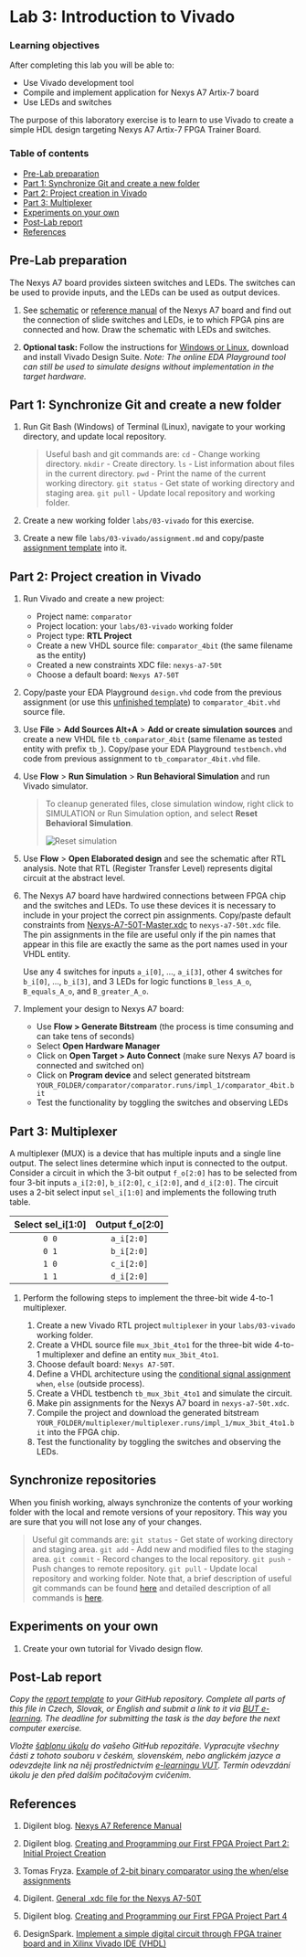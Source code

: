 # Lab 3: Introduction to Vivado

<!--
![Logo](../../logolink_eng.jpg)
<p align="center">
  The Study of Modern and Developing Engineering BUT<br>
  CZ.02.2.69/0.0/0.0/18_056/0013325
</p>
-->

### Learning objectives

After completing this lab you will be able to:

* Use Vivado development tool
* Compile and implement application for Nexys A7 Artix-7 board
* Use LEDs and switches

The purpose of this laboratory exercise is to learn to use Vivado to create a simple HDL design targeting Nexys A7 Artix-7 FPGA Trainer Board.

### Table of contents

* [Pre-Lab preparation](#preparation)
* [Part 1: Synchronize Git and create a new folder](#part1)
* [Part 2: Project creation in Vivado](#part2)
* [Part 3: Multiplexer](#part3)
* [Experiments on your own](#experiments)
* [Post-Lab report](#report)
* [References](#references)

<a name="preparation"></a>

## Pre-Lab preparation

The Nexys A7 board provides sixteen switches and LEDs. The switches can be used to provide inputs, and the LEDs can be used as output devices.

1. See [schematic](https://github.com/tomas-fryza/digital-electronics-1/blob/master/docs/nexys-a7-sch.pdf) or [reference manual](https://reference.digilentinc.com/reference/programmable-logic/nexys-a7/reference-manual) of the Nexys A7 board and find out the connection of slide switches and LEDs, ie to which FPGA pins are connected and how. Draw the schematic with LEDs and switches.

2. **Optional task:** Follow the instructions for [Windows or Linux](https://github.com/tomas-fryza/digital-electronics-1/wiki/List-of-versions), download and install Vivado Design Suite. *Note: The online EDA Playground tool can still be used to simulate designs without implementation in the target hardware.*

<a name="part1"></a>

## Part 1: Synchronize Git and create a new folder

1. Run Git Bash (Windows) of Terminal (Linux), navigate to your working directory, and update local repository.

   > Useful bash and git commands are: `cd` - Change working directory. `mkdir` - Create directory. `ls` - List information about files in the current directory. `pwd` - Print the name of the current working directory. `git status` - Get state of working directory and staging area. `git pull` - Update local repository and working folder.
   >

2. Create a new working folder `labs/03-vivado` for this exercise.

3. Create a new file `labs/03-vivado/assignment.md` and copy/paste [assignment template](https://raw.githubusercontent.com/tomas-fryza/digital-electronics-1/master/labs/03-vivado/assignment.md) into it.

<a name="part2"></a>

## Part 2: Project creation in Vivado

1. Run Vivado and create a new project:

   * Project name: `comparator`
   * Project location: your `labs/03-vivado` working folder
   * Project type: **RTL Project**
   * Create a new VHDL source file: `comparator_4bit` (the same filename as the entity)
   * Created a new constraints XDC file: `nexys-a7-50t`
   * Choose a default board: `Nexys A7-50T`

2. Copy/paste your EDA Playground `design.vhd` code from the previous assignment (or use this [unfinished template](https://www.edaplayground.com/x/5uu3)) to `comparator_4bit.vhd` source file.

3. Use **File** > **Add Sources Alt+A** > **Add or create simulation sources** and create a new VHDL file `tb_comparator_4bit` (same filename as tested entity with prefix `tb_`). Copy/pase your EDA Playground `testbench.vhd` code from previous assignment to `tb_comparator_4bit.vhd` file.

4. Use **Flow** > **Run Simulation** > **Run Behavioral Simulation** and run Vivado simulator.

   > To cleanup generated files, close simulation window, right click to SIMULATION or Run Simulation option, and select **Reset Behavioral Simulation**.
   >
   > ![Reset simulation](images/screenshot_vivado_reset_simul.png)
   >

5. Use **Flow** > **Open Elaborated design** and see the schematic after RTL analysis. Note that RTL (Register Transfer Level) represents digital circuit at the abstract level.

6. The Nexys A7 board have hardwired connections between FPGA chip and the switches and LEDs. To use these devices it is necessary to include in your project the correct pin assignments. Copy/paste default constraints from [Nexys-A7-50T-Master.xdc](https://raw.githubusercontent.com/Digilent/digilent-xdc/master/Nexys-A7-50T-Master.xdc) to `nexys-a7-50t.xdc` file. The pin assignments in the file are useful only if the pin names that appear in this file are exactly the same as the port names used in your VHDL entity.

   Use any 4 switches for inputs `a_i[0]`, ..., `a_i[3]`, other 4 switches for `b_i[0]`, ..., `b_i[3]`, and 3 LEDs for logic functions `B_less_A_o`, `B_equals_A_o`, and `B_greater_A_o`.

7. Implement your design to Nexys A7 board:

   * Use **Flow > Generate Bitstream** (the process is time consuming and can take tens of seconds)
   * Select **Open Hardware Manager**
   * Click on **Open Target > Auto Connect** (make sure Nexys A7 board is connected and switched on)
   * Click on **Program device** and select generated bitstream `YOUR_FOLDER/comparator/comparator.runs/impl_1/comparator_4bit.bit`
   * Test the functionality by toggling the switches and observing LEDs

<a name="part3"></a>

## Part 3: Multiplexer

A multiplexer (MUX) is a device that has multiple inputs and a single line output. The select lines determine which input is connected to the output. Consider a circuit in which the 3-bit output `f_o[2:0]` has to be selected from four 3-bit inputs `a_i[2:0]`, `b_i[2:0]`, `c_i[2:0]`, and `d_i[2:0]`. The circuit uses a 2-bit select input `sel_i[1:0]` and implements the following truth table.

   | **Select sel_i[1:0]** | **Output f_o[2:0]** |
   | :-: | :-: |
   | `0 0` | `a_i[2:0]` |
   | `0 1` | `b_i[2:0]` |
   | `1 0` | `c_i[2:0]` |
   | `1 1` | `d_i[2:0]` |

<!--
   ![Circuit symbol for two-bit wide 4-to-1 multiplexer](images/mux_4to1.png)
-->

1. Perform the following steps to implement the three-bit wide 4-to-1 multiplexer.

   1. Create a new Vivado RTL project `multiplexer` in your `labs/03-vivado` working folder.
   2. Create a VHDL source file `mux_3bit_4to1` for the three-bit wide 4-to-1 multiplexer and define an entity `mux_3bit_4to1`.
   3. Choose default board: `Nexys A7-50T`.
   4. Define a VHDL architecture using the [conditional signal assignment](https://github.com/tomas-fryza/digital-electronics-1/wiki/Signal-assignments) `when`, `else` (outside process).
   5. Create a VHDL testbench `tb_mux_3bit_4to1` and simulate the circuit.
   6. Make pin assignments for the Nexys A7 board in `nexys-a7-50t.xdc`.
   7. Compile the project and download the generated bitstream `YOUR_FOLDER/multiplexer/multiplexer.runs/impl_1/mux_3bit_4to1.bit` into the FPGA chip.
   8. Test the functionality by toggling the switches and observing the LEDs.

<!--
   ![Screenshot of Vivado](images/screenshot_vivado.png)
-->

## Synchronize repositories

When you finish working, always synchronize the contents of your working folder with the local and remote versions of your repository. This way you are sure that you will not lose any of your changes.

   > Useful git commands are: `git status` - Get state of working directory and staging area. `git add` - Add new and modified files to the staging area. `git commit` - Record changes to the local repository. `git push` - Push changes to remote repository. `git pull` - Update local repository and working folder. Note that, a brief description of useful git commands can be found [here](https://github.com/tomas-fryza/digital-electronics-1/wiki/Useful-Git-commands) and detailed description of all commands is [here](https://github.com/joshnh/Git-Commands).
   >

<a name="experiments"></a>

## Experiments on your own

1. Create your own tutorial for Vivado design flow.

<a name="report"></a>

## Post-Lab report

*Copy the [report template](report.md) to your GitHub repository. Complete all parts of this file in Czech, Slovak, or English and submit a link to it via [BUT e-learning](https://moodle.vutbr.cz/). The deadline for submitting the task is the day before the next computer exercise.*

*Vložte [šablonu úkolu](report.md) do vašeho GitHub repozitáře. Vypracujte všechny části z tohoto souboru v českém, slovenském, nebo anglickém jazyce a odevzdejte link na něj prostřednictvím [e-learningu VUT](https://moodle.vutbr.cz/). Termín odevzdání úkolu je den před dalším počítačovým cvičením.*

<a name="references"></a>

## References

1. Digilent blog. [Nexys A7 Reference Manual](https://reference.digilentinc.com/reference/programmable-logic/nexys-a7/reference-manual)

2. Digilent blog. [Creating and Programming our First FPGA Project Part 2: Initial Project Creation](https://blog.digilentinc.com/creating-and-programming-our-first-fpga-project-part-2-initial-project-creation/)

3. Tomas Fryza. [Example of 2-bit binary comparator using the when/else assignments](https://www.edaplayground.com/x/5uu3)

4. Digilent. [General .xdc file for the Nexys A7-50T](https://github.com/Digilent/digilent-xdc/blob/master/Nexys-A7-50T-Master.xdc)

5. Digilent blog. [Creating and Programming our First FPGA Project Part 4](https://blog.digilentinc.com/creating-and-programming-our-first-fpga-project-part-4/)

6. DesignSpark. [Implement a simple digital circuit through FPGA trainer board and in Xilinx Vivado IDE (VHDL)](https://www.rs-online.com/designspark/lab1-vhdl)
